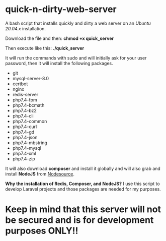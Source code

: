 # quick-n-dirty-web-server
A bash script that installs quickly and dirty a web server on an *Ubuntu 20.04.x* installation.

Download the file and then: **chmod +x quick_server**

Then execute like this: **./quick_server**

It will run the commands with sudo and will initially ask for your user password, then it will install the following packages.

- git
- mysql-server-8.0
- certbot
- nginx
- redis-server
- php7.4-fpm 
- php7.4-bcmath 
- php7.4-bz2
- php7.4-cli
- php7.4-common
- php7.4-curl
- php7.4-gd
- php7.4-json
- php7.4-mbstring
- php7.4-mysql
- php7.4-xml
- php7.4-zip

It will also download **composer** and install it globally and will also grab and install **NodeJS** from [Nodesource](https://github.com/nodesource/distributions).

**Why the installation of Redis, Composer, and NodeJS?**
I use this script to develop Laravel projects and those packages are needed for my purposes.

# Keep in mind that this server will not be secured and is for development purposes ONLY!!
